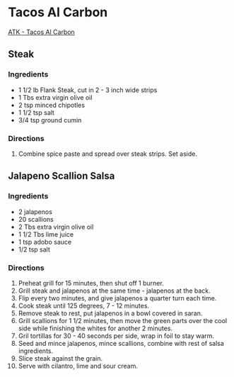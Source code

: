 # Tacos Al Carbon

[ATK - Tacos Al Carbon](https://youtu.be/5nP58Z66-d0)

## Steak

### Ingredients
* 1 1/2 lb Flank Steak, cut in 2 - 3 inch wide strips
* 1 Tbs extra virgin olive oil
* 2 tsp minced chipotles
* 1 1/2 tsp salt
* 3/4 tsp ground cumin

### Directions
1. Combine spice paste and spread over steak strips.  Set aside.

## Jalapeno Scallion Salsa

### Ingredients
* 2 jalapenos
* 20 scallions
* 2 Tbs extra virgin olive oil
* 1 1/2 Tbs lime juice
* 1 tsp adobo sauce
* 1/2 tsp salt

### Directions
1. Preheat grill for 15 minutes, then shut off 1 burner.
2. Grill steak and jalapenos at the same time - jalapenos at the back.
3. Flip every two minutes, and give jalapenos a quarter turn each time.
4. Cook steak until 125 degrees, 7 - 12 minutes.
5. Remove steak to rest, put jalapenos in a bowl covered in saran.
6. Grill scallions for 1 1/2 minutes, then move the green parts over the cool side while finishing the whites for another 2 minutes.
7. Gril tortillas for 30 - 40 seconds per side, wrap in foil to stay warm.
8. Seed and mince jalapenos, mince scallions, combine with rest of salsa ingredients.
9. Slice steak against the grain.
10. Serve with cilantro, lime and sour cream.
